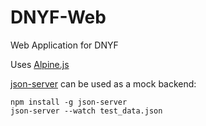 # DNYF-Web
Web Application for DNYF

Uses [Alpine.js](https://alpinejs.dev/)

[json-server](https://github.com/typicode/json-server) can be used as a mock backend:

```
npm install -g json-server
json-server --watch test_data.json
```
